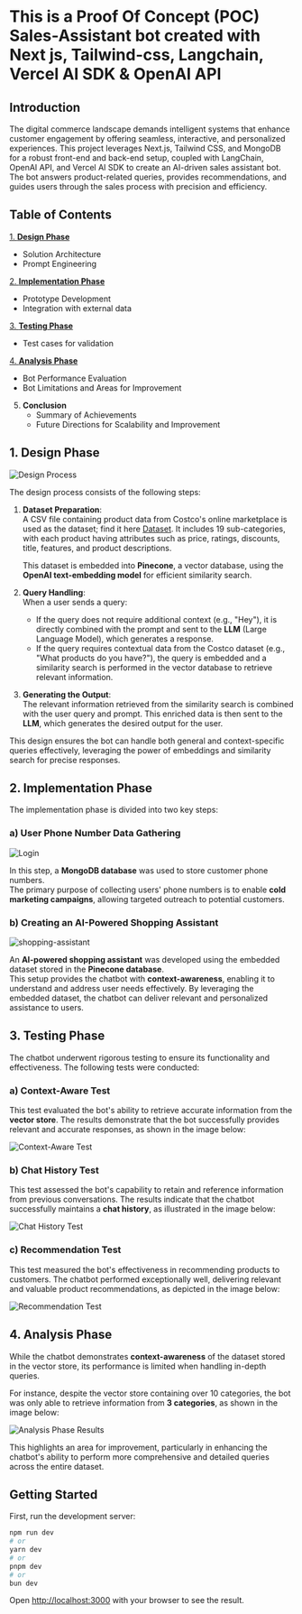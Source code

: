 # This is a Proof Of Concept (POC) Sales-Assistant bot created with Next js, Tailwind-css, Langchain, Vercel AI SDK & OpenAI API

## Introduction

The digital commerce landscape demands intelligent systems that enhance customer engagement by offering seamless, interactive, and personalized experiences. This project leverages Next.js, Tailwind CSS, and MongoDB for a robust front-end and back-end setup, coupled with LangChain, OpenAI API, and Vercel AI SDK to create an AI-driven sales assistant bot. The bot answers product-related queries, provides recommendations, and guides users through the sales process with precision and efficiency.

## Table of Contents

[1. **Design Phase**](#1-Design-Phase)
   - Solution Architecture
   - Prompt Engineering
     
[2. **Implementation Phase**](#2-Implementation-Phase)
   - Prototype Development
   - Integration with external data

[3. **Testing Phase**](#3-Testing-Phase)
   - Test cases for validation
  
[4. **Analysis Phase**](#4-Analysis-Phase)  
   - Bot Performance Evaluation  
   - Bot Limitations and Areas for Improvement
  
5. **Conclusion**  
    - Summary of Achievements  
    - Future Directions for Scalability and Improvement
  
## 1. Design Phase  

![Design Process](public/images/Neexa%20design.drawio.png)  

The design process consists of the following steps:

1. **Dataset Preparation**:  
   A CSV file containing product data from Costco's online marketplace is used as the dataset; find it here [Dataset](https://www.kaggle.com/datasets/bhavikjikadara/grocery-store-dataset). It includes 19 sub-categories, with each product having attributes    such as price, ratings, discounts, title, features, and product descriptions.
   
   This dataset is embedded into **Pinecone**, a vector database, using the **OpenAI text-embedding model** for efficient similarity search.  

3. **Query Handling**:  
   When a user sends a query:  
   - If the query does not require additional context (e.g., "Hey"), it is directly combined with the prompt and sent to the **LLM** (Large Language Model), which generates a response.  
   - If the query requires contextual data from the Costco dataset (e.g., "What products do you have?"), the query is embedded and a similarity search is performed in the vector database 
     to retrieve relevant information.  

4. **Generating the Output**:  
   The relevant information retrieved from the similarity search is combined with the user query and prompt. This enriched data is then sent to the **LLM**, which generates the desired      output for the user.  

This design ensures the bot can handle both general and context-specific queries effectively, leveraging the power of embeddings and similarity search for precise responses.

## 2. Implementation Phase

The implementation phase is divided into two key steps:

### a) User Phone Number Data Gathering

![Login](public/images/lg.JPG)

In this step, a **MongoDB database** was used to store customer phone numbers.  
The primary purpose of collecting users' phone numbers is to enable **cold marketing campaigns**, allowing targeted outreach to potential customers.

### b) Creating an AI-Powered Shopping Assistant

![shopping-assistant](public/images/imp.JPG)

An **AI-powered shopping assistant** was developed using the embedded dataset stored in the **Pinecone database**.  
This setup provides the chatbot with **context-awareness**, enabling it to understand and address user needs effectively. By leveraging the embedded dataset, the chatbot can deliver relevant and personalized assistance to users.

## 3. Testing Phase

The chatbot underwent rigorous testing to ensure its functionality and effectiveness. The following tests were conducted:

### a) Context-Aware Test
This test evaluated the bot's ability to retrieve accurate information from the **vector store**. The results demonstrate that the bot successfully provides relevant and accurate responses, as shown in the image below:

![Context-Aware Test](public/images/test_1.JPG)

### b) Chat History Test
This test assessed the bot's capability to retain and reference information from previous conversations. The results indicate that the chatbot successfully maintains a **chat history**, as illustrated in the image below:

![Chat History Test](public/images/test_2.JPG)

### c) Recommendation Test
This test measured the bot's effectiveness in recommending products to customers. The chatbot performed exceptionally well, delivering relevant and valuable product recommendations, as depicted in the image below:

![Recommendation Test](public/images/test_3.JPG)

## 4. Analysis Phase

While the chatbot demonstrates **context-awareness** of the dataset stored in the vector store, its performance is limited when handling in-depth queries.  

For instance, despite the vector store containing over 10 categories, the bot was only able to retrieve information from **3 categories**, as shown in the image below:

![Analysis Phase Results](path-to-image)

This highlights an area for improvement, particularly in enhancing the chatbot's ability to perform more comprehensive and detailed queries across the entire dataset.


## Getting Started

First, run the development server:

```bash
npm run dev
# or
yarn dev
# or
pnpm dev
# or
bun dev
```

Open [http://localhost:3000](http://localhost:3000) with your browser to see the result.
